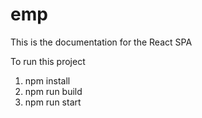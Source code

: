 # emp
This is the documentation for the React SPA

To run this project

1. npm install
2. npm run build
3. npm run start
